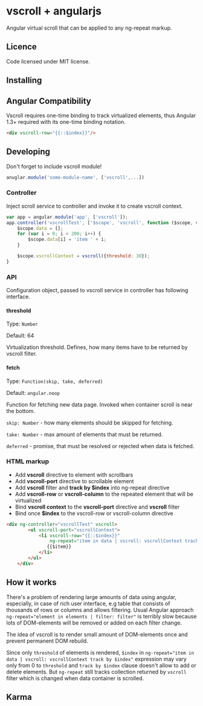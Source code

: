 # vscroll + angularjs
Angular virtual scroll that can be applied to any ng-repeat markup.

## Licence
Code licensed under MIT license.

## Installing

## Angular Compatibility

Vscroll requires one-time binding to track virtualized elements, thus Angular 1.3+ required with its one-time binding notation.
```html
<div vscroll-row="{{::$index}}"/>
```

## Developing
Don't forget to include vscroll module!
```javascript
anuglar.module('some-module-name', ['vscroll',...])

```
### Controller
Inject scroll service to controller and invoke it to create vscroll context.
```javascript
var app = angular.module('app', ['vscroll']);
app.controller('vscrollTest', ['$scope', 'vscroll', function ($scope, vscroll) {
    $scope.data = [];
    for (var i = 0; i < 200; i++) {
	    $scope.data[i] = 'item ' + i;
    }

    $scope.vscrollContext = vscroll({threshold: 30});
}
```

### API
Configuration object, passed to vscroll service in controller has following interface.

#### threshold
Type: `Number`

Default: 64

Virtualization threshold. Defines, how many items have to be returned by vscroll filter. 


#### fetch
Type: `Function(skip, take, deferred)`

Default: `angular.noop`

Function for fetching new data page. Invoked when container scroll is near the bottom.

`skip: Number` - how many elements should be skipped for fetching.

`take: Number` - max amount of elements that must be returned.

`deferred` - promise, that must be resolved or rejected when data is fetched. 

### HTML markup
* Add **vscroll** directive to element with scrollbars
* Add **vscroll-port** directive to scrollable element
* Add **vscroll** filter and **track by $index** into ng-repeat directive
* Add **vscroll-row** or **vscroll-column** to the repeated element that will be virtualized
* Bind **vscroll context** to the **vscroll-port** directive and **vscroll** filter
* Bind once **$index** to the vscroll-row or vscroll-column directive
```html
<div ng-controller="vscrollTest" vscroll>
        <ul vscroll-port="vscrollContext">
            <li vscroll-row="{{::$index}}" 
            	ng-repeat="item in data | vscroll: vscrollContext track by $index">
               {{$item}}
            </li>            
        </ul>
    </div>
```

## How it works

There's a problem of rendering large amounts of data using angular, especially, in case of rich user interface, 
e.g table that consists of thousands of rows or columns and allows filtering.
Usual Angular approach `ng-repeat="element in elements | filter: filter"` is terribly slow
because lots of DOM-elements will be removed or added on each filter change.

The idea of vscroll is to render small amount of DOM-elements once 
and prevent permanent DOM rebuild.

Since only `threshold` of elements is rendered, `$index` in 
`ng-repeat="item in data | vscroll: vscrollContext track by $index"` expression
may vary only from 0 to `threshold` 
and `track by $index` clause doesn't allow to add or delete elements.
But `ng-repeat` still tracks collection returned by `vscroll` filter
which is changed when data container is scrolled.

## Karma
